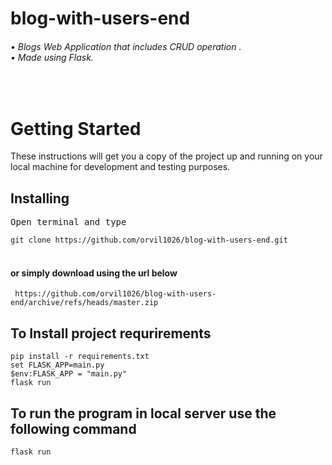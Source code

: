 # blog-with-users-end

<h6>• Blogs Web Application that includes CRUD operation .<br>
• Made using Flask.<br>
</h6><br>

<h1>Getting Started</h1>
<p>These instructions will get you a copy of the project up and running on your local machine for development and testing purposes.</p>



<h2>Installing</h2>
<pre>Open terminal and type</pre>
<code>git clone https://github.com/orvil1026/blog-with-users-end.git </code><br><br>

<h4>or simply download using the url below</h4>
<code> https://github.com/orvil1026/blog-with-users-end/archive/refs/heads/master.zip </code><br>


<h2>To Install project requrirements </h2>
<code>pip install -r requirements.txt</code>

<code>
set FLASK_APP=main.py
$env:FLASK_APP = "main.py"
flask run
</code>

<h2> To run the program in local server use the following command </h2>
<code>flask run</code>





